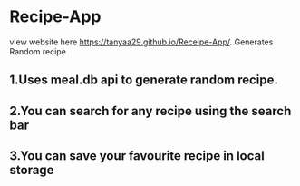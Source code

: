 # Recipe-App
view website here https://tanyaa29.github.io/Receipe-App/.
Generates Random recipe
## 1.Uses meal.db api to generate random recipe.
## 2.You can search for any recipe using the search bar
## 3.You can save your favourite recipe  in local storage
